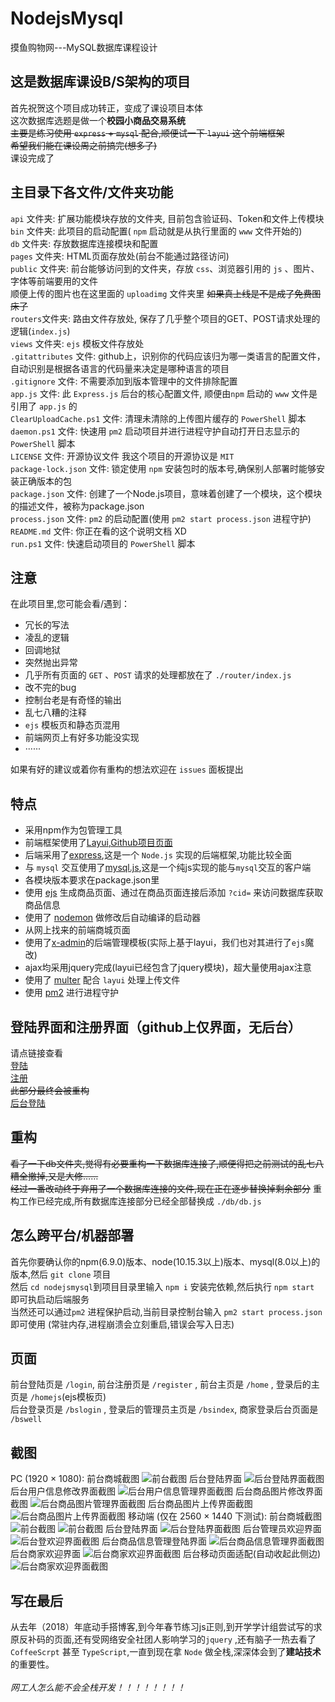 # NodejsMysql

摸鱼购物网---MySQL数据库课程设计

## 这是数据库课设B/S架构的项目

首先祝贺这个项目成功转正，变成了课设项目本体<br/>
这次数据库选题是做一个**校园小商品交易系统**<br/>
~~主要是练习使用 `express` + `mysql` 配合,顺便试一下 `layui` 这个前端框架~~<br/>
~~希望我们能在课设周之前搞完(想多了)~~<br/>
课设完成了

## 主目录下各文件/文件夹功能

`api` 文件夹: 扩展功能模块存放的文件夹, 目前包含验证码、Token和文件上传模块<br/>
`bin` 文件夹: 此项目的启动配置( `npm` 启动就是从执行里面的 `www` 文件开始的)<br/>
`db` 文件夹: 存放数据库连接模块和配置<br/>
`pages` 文件夹: HTML页面存放处(前台不能通过路径访问)<br/>
`public` 文件夹: 前台能够访问到的文件夹，存放 `css`、浏览器引用的 `js` 、图片、字体等前端要用的文件<br/>
顺便上传的图片也在这里面的 `uploadimg` 文件夹里 ~~如果真上线是不是成了免费图床了~~<br/>
`routers`文件夹: 路由文件存放处, 保存了几乎整个项目的GET、POST请求处理的逻辑(`index.js`)<br/>
`views` 文件夹: `ejs` 模板文件存放处<br/>
`.gitattributes` 文件: github上，识别你的代码应该归为哪一类语言的配置文件，自动识别是根据各语言的代码量来决定是哪种语言的项目<br/>
`.gitignore` 文件: 不需要添加到版本管理中的文件排除配置<br/>
`app.js` 文件: 此 `Express.js` 后台的核心配置文件, 顺便由`npm` 启动的 `www` 文件是引用了 `app.js` 的<br/>
`ClearUploadCache.ps1` 文件: 清理未清除的上传图片缓存的 `PowerShell` 脚本<br/>
`daemon.ps1` 文件:  快速用 `pm2` 启动项目并进行进程守护自动打开日志显示的 `PowerShell` 脚本<br/>
`LICENSE` 文件: 开源协议文件 我这个项目的开源协议是 `MIT`<br/>
`package-lock.json` 文件: 锁定使用 `npm` 安装包时的版本号,确保别人部署时能够安装正确版本的包<br/>
`package.json` 文件: 创建了一个Node.js项目，意味着创建了一个模块，这个模块的描述文件，被称为package.json<br/>
`process.json` 文件: `pm2` 的启动配置(使用 `pm2 start process.json` 进程守护)<br/>
`README.md` 文件: 你正在看的这个说明文档 XD<br/>
`run.ps1` 文件: 快速启动项目的 `PowerShell` 脚本<br/>

## 注意

在此项目里,您可能会看/遇到：

* 冗长的写法
* 凌乱的逻辑
* 回调地狱
* 突然抛出异常
* 几乎所有页面的 `GET` 、`POST` 请求的处理都放在了 `./router/index.js`
* 改不完的bug
* 控制台老是有奇怪的输出
* 乱七八糟的注释
* `ejs` 模板页和静态页混用
* 前端网页上有好多功能没实现
* ······

如果有好的建议或着你有重构的想法欢迎在 `issues` 面板提出

## 特点

* 采用npm作为包管理工具
* 前端框架使用了[Layui](https://www.layui.com/),[Github项目页面](https://github.com/sentsin/layui/)
* 后端采用了[express](https://github.com/expressjs/express/),这是一个 `Node.js` 实现的后端框架,功能比较全面
* 与 `mysql` 交互使用了[mysql.js](https://github.com/mysqljs/mysql),这是一个纯js实现的能与`mysql`交互的客户端
* 各模块版本要求在package.json里
* 使用 [ejs](https://github.com/mde/ejs) 生成商品页面、通过在商品页面连接后添加 `?cid=` 来访问数据库获取商品信息
* 使用了 [nodemon](https://github.com/remy/nodemon) 做修改后自动编译的启动器
* 从网上找来的前端商城页面
* 使用了[x-admin](http://x.xuebingsi.com/)的后端管理模板(实际上基于layui，我们也对其进行了`ejs`魔改)
* ajax均采用jquery完成(layui已经包含了jquery模块)，超大量使用ajax注意
* 使用了 [multer](https://github.com/expressjs/multer) 配合 `layui` 处理上传文件
* 使用 [pm2](https://github.com/Unitech/pm2) 进行进程守护

## 登陆界面和注册界面（github上仅界面，无后台）

请点链接查看<br/>
[登陆](https://lollipopnougat.github.io/login-pages/login)<br/>
[注册](https://lollipopnougat.github.io/login-pages/register)<br/>
~~此部分最终会被重构~~<br/>
[后台登陆](https://lollipopnougat.github.io/login-pages/bslogin)<br/>

## 重构

~~看了一下db文件夹,觉得有必要重构一下数据库连接了,顺便得把之前测试的乱七八糟全撤掉,又是大修……~~<br/>
~~经过一番改动终于弃用了一个数据库连接的文件,现在正在逐步替换掉剩余部分~~
重构工作已经完成,所有数据库连接部分已经全部替换成 `./db/db.js`

## 怎么跨平台/机器部署

首先你要确认你的npm(6.9.0)版本、node(10.15.3以上)版本、mysql(8.0以上)的版本,然后 `git clone` 项目<br/>
然后 `cd nodejsmysql`到项目目录里输入 `npm i` 安装完依赖,然后执行 `npm start` 即可执启动后端服务<br/>
当然还可以通过`pm2` 进程保护启动,当前目录控制台输入 `pm2 start process.json` 即可使用 (常驻内存,进程崩溃会立刻重启,错误会写入日志)

## 页面

前台登陆页是 `/login`, 前台注册页是 `/register` , 前台主页是 `/home` , 登录后的主页是 `/homejs`(ejs模板页)<br/>
后台登录页是 `/bslogin` , 登录后的管理员主页是 `/bsindex`, 商家登录后台页面是 `/bswell`

## 截图

PC (1920 × 1080):
前台商城截图
![前台截图](https://lollipopnougat.github.io/website-calculator/img/fstack/screencapture4.jpg)
后台登陆界面
![后台登陆界面截图](https://lollipopnougat.github.io/website-calculator/img/fstack/screencapture1.jpg)
后台用户信息修改界面截图
![后台用户信息管理界面截图](https://lollipopnougat.github.io/website-calculator/img/fstack/screencapture3.jpg)
后台商品图片修改界面截图
![后台商品图片管理界面截图](https://lollipopnougat.github.io/website-calculator/img/fstack/screencapture2.jpg)
后台商品图片上传界面截图
![后台商品图片上传界面截图](https://lollipopnougat.github.io/website-calculator/img/fstack/screencapture13.jpg)
移动端 (仅在 2560 × 1440 下测试):
前台商城截图
![前台截图](https://lollipopnougat.github.io/website-calculator/img/fstack/screencapture6.jpg)
![前台截图](https://lollipopnougat.github.io/website-calculator/img/fstack/screencapture7.jpg)
后台登陆界面
![后台登陆界面截图](https://lollipopnougat.github.io/website-calculator/img/fstack/screencapture5.jpg)
后台管理员欢迎界面
![后台登欢迎界面截图](https://lollipopnougat.github.io/website-calculator/img/fstack/screencapture8.jpg)
后台商品信息管理登陆界面
![后台商品信息管理界面截图](https://lollipopnougat.github.io/website-calculator/img/fstack/screencapture9.jpg)
后台商家欢迎界面
![后台商家欢迎界面截图](https://lollipopnougat.github.io/website-calculator/img/fstack/screencapture12.jpg)
后台移动页面适配(自动收起此侧边)
![后台商家欢迎界面截图](https://lollipopnougat.github.io/website-calculator/img/fstack/screencapture11.jpg)

## 写在最后

从去年（2018）年底动手搭博客,到今年春节练习js正则,到开学学计组尝试写的求原反补码的页面,还有受网络安全社团人影响学习的`jquery` ,还有脑子一热去看了 `CoffeeScrpt` 甚至 `TypeScript`,一直到现在拿 `Node` 做全栈,深深体会到了**建站技术**的重要性。<br/><br/>
*网工人怎么能不会全栈开发！！！！！！！！*
